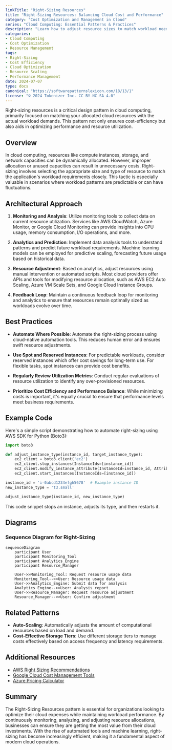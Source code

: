 ```yaml
---
linkTitle: "Right-Sizing Resources"
title: "Right-Sizing Resources: Balancing Cloud Cost and Performance"
category: "Cost Optimization and Management in Cloud"
series: "Cloud Computing: Essential Patterns & Practices"
description: "Learn how to adjust resource sizes to match workload needs for optimal cloud cost and performance management."
categories:
- Cloud Computing
- Cost Optimization
- Resource Management
tags:
- Right-Sizing
- Cost Efficiency
- Cloud Optimization
- Resource Scaling
- Performance Management
date: 2024-07-07
type: docs
canonical: "https://softwarepatternslexicon.com/18/13/1"
license: "© 2024 Tokenizer Inc. CC BY-NC-SA 4.0"
---
```



Right-sizing resources is a critical design pattern in cloud computing, primarily focused on matching your allocated cloud resources with the actual workload demands. This pattern not only ensures cost-efficiency but also aids in optimizing performance and resource utilization.

## Overview

In cloud computing, resources like compute instances, storage, and network capacities can be dynamically allocated. However, improper allocation or unused capacities can result in unnecessary costs. Right-sizing involves selecting the appropriate size and type of resource to match the application's workload requirements closely. This tactic is especially valuable in scenarios where workload patterns are predictable or can have fluctuations.

## Architectural Approach

1. **Monitoring and Analysis**: Utilize monitoring tools to collect data on current resource utilization. Services like AWS CloudWatch, Azure Monitor, or Google Cloud Monitoring can provide insights into CPU usage, memory consumption, I/O operations, and more.

2. **Analytics and Prediction**: Implement data analysis tools to understand patterns and predict future workload requirements. Machine learning models can be employed for predictive scaling, forecasting future usage based on historical data.

3. **Resource Adjustment**: Based on analytics, adjust resources using manual intervention or automated scripts. Most cloud providers offer APIs and tools for modifying resource allocation, such as AWS EC2 Auto Scaling, Azure VM Scale Sets, and Google Cloud Instance Groups.

4. **Feedback Loop**: Maintain a continuous feedback loop for monitoring and analytics to ensure that resources remain optimally sized as workloads evolve over time.

## Best Practices

- **Automate Where Possible**: Automate the right-sizing process using cloud-native automation tools. This reduces human error and ensures swift resource adjustments.

- **Use Spot and Reserved Instances**: For predictable workloads, consider reserved instances which offer cost savings for long-term use. For flexible tasks, spot instances can provide cost benefits.

- **Regularly Review Utilization Metrics**: Conduct regular evaluations of resource utilization to identify any over-provisioned resources.

- **Prioritize Cost Efficiency and Performance Balance**: While minimizing costs is important, it's equally crucial to ensure that performance levels meet business requirements.

## Example Code

Here's a simple script demonstrating how to automate right-sizing using AWS SDK for Python (Boto3):

```python
import boto3

def adjust_instance_type(instance_id, target_instance_type):
    ec2_client = boto3.client('ec2')
    ec2_client.stop_instances(InstanceIds=[instance_id])
    ec2_client.modify_instance_attribute(InstanceId=instance_id, Attribute='instanceType', Value=target_instance_type)
    ec2_client.start_instances(InstanceIds=[instance_id])

instance_id = 'i-0abcd1234efgh5678'  # Example instance ID
new_instance_type = 't3.small'

adjust_instance_type(instance_id, new_instance_type)
```

This code snippet stops an instance, adjusts its type, and then restarts it.

## Diagrams

### Sequence Diagram for Right-Sizing

```mermaid
sequenceDiagram
    participant User
    participant Monitoring_Tool
    participant Analytics_Engine
    participant Resource_Manager

    User->>Monitoring_Tool: Request resource usage data
    Monitoring_Tool-->>User: Resource usage data
    User->>Analytics_Engine: Submit data for analysis
    Analytics_Engine-->>User: Analysis report
    User->>Resource_Manager: Request resource adjustment
    Resource_Manager-->>User: Confirm adjustment
```

## Related Patterns

- **Auto-Scaling**: Automatically adjusts the amount of computational resources based on load and demand.
- **Cost-Effective Storage Tiers**: Use different storage tiers to manage costs effectively based on access frequency and latency requirements.

## Additional Resources

- [AWS Right Sizing Recommendations](https://aws.amazon.com/aws-cost-management/right-sizing/)
- [Google Cloud Cost Management Tools](https://cloud.google.com/products/tools/)
- [Azure Pricing Calculator](https://azure.microsoft.com/en-us/pricing/calculator/)

## Summary

The Right-Sizing Resources pattern is essential for organizations looking to optimize their cloud expenses while maintaining workload performance. By continuously monitoring, analyzing, and adjusting resource allocations, businesses can ensure they are getting the most value from their cloud investments. With the rise of automated tools and machine learning, right-sizing has become increasingly efficient, making it a fundamental aspect of modern cloud operations.
